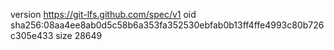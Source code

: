 version https://git-lfs.github.com/spec/v1
oid sha256:08aa4ee8ab0d5c58b6a353fa352530ebfab0b13ff4ffe4993c80b726c305e433
size 28649
